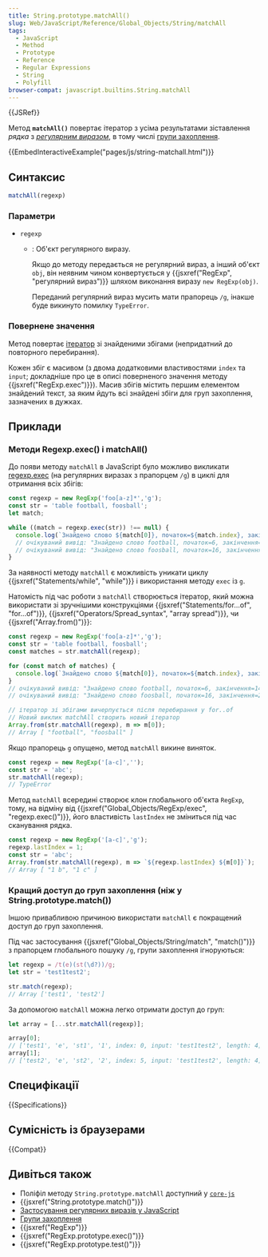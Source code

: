 ```yaml
---
title: String.prototype.matchAll()
slug: Web/JavaScript/Reference/Global_Objects/String/matchAll
tags:
  - JavaScript
  - Method
  - Prototype
  - Reference
  - Regular Expressions
  - String
  - Polyfill
browser-compat: javascript.builtins.String.matchAll
---
```

{{JSRef}}

Метод **`matchAll()`** повертає ітератор з усіма результатами зіставлення _рядка_ з _[регулярним виразом](/uk/docs/Web/JavaScript/Guide/Regular_Expressions)_, в тому числі [групи захоплення](/uk/docs/Web/JavaScript/Guide/Regular_Expressions/Groups_and_Ranges).

{{EmbedInteractiveExample("pages/js/string-matchall.html")}}

## Синтаксис

```js
matchAll(regexp)
```

### Параметри

- `regexp`

  - : Об'єкт регулярного виразу.

    Якщо до методу передається не регулярний вираз, а інший об'єкт `obj`, він неявним чином конвертується у {{jsxref("RegExp", "регулярний вираз")}} шляхом виконання виразу `new RegExp(obj)`.

    Переданий регулярний вираз мусить мати прапорець `/g`, інакше буде викинуто помилку `TypeError`.

### Повернене значення

Метод повертає [ітератор](/uk/docs/Web/JavaScript/Guide/Iterators_and_Generators) зі знайденими збігами (непридатний до повторного перебирання).

Кожен збіг є масивом (з двома додатковими властивостями `index` та `input`; докладніше про це в описі поверненого значення методу {{jsxref("RegExp.exec")}}). Масив збігів містить першим елементом знайдений текст, за яким йдуть всі знайдені збіги для груп захоплення, зазначених в дужках.

## Приклади

### Методи Regexp.exec() і matchAll()

До появи методу `matchAll` в JavaScript було можливо викликати [regexp.exec](/uk/docs/Web/JavaScript/Reference/Global_Objects/RegExp/exec) (на регулярних виразах з прапорцем `/g`) в циклі для отримання всіх збігів:

```js
const regexp = new RegExp('foo[a-z]*','g');
const str = 'table football, foosball';
let match;

while ((match = regexp.exec(str)) !== null) {
  console.log(`Знайдено слово ${match[0]}, початок=${match.index}, закінчення=${regexp.lastIndex}.`);
  // очікуваний вивід: "Знайдено слово football, початок=6, закінчення=14."
  // очікуваний вивід: "Знайдено слово foosball, початок=16, закінчення=24."
}
```

За наявності методу `matchAll` є можливість уникати циклу {{jsxref("Statements/while", "while")}} і використання методу `exec` із `g`.

Натомість під час роботи з `matchAll` створюється ітератор, який можна використати зі зручнішими конструкціями {{jsxref("Statements/for...of", "for...of")}},
{{jsxref("Operators/Spread_syntax", "array spread")}}, чи {{jsxref("Array.from()")}}:

```js
const regexp = new RegExp('foo[a-z]*','g');
const str = 'table football, foosball';
const matches = str.matchAll(regexp);

for (const match of matches) {
  console.log(`Знайдено слово ${match[0]}, початок=${match.index}, закінчення=${match.index + match[0].length}.`);
}
// очікуваний вивід: "Знайдено слово football, початок=6, закінчення=14."
// очікуваний вивід: "Знайдено слово foosball, початок=16, закінчення=24."

// ітератор зі збігами вичерпується після перебирання у for..of
// Новий виклик matchAll створить новий ітератор
Array.from(str.matchAll(regexp), m => m[0]);
// Array [ "football", "foosball" ]
```

Якщо прапорець `g` опущено, метод `matchAll` викине виняток.

```js
const regexp = new RegExp('[a-c]','');
const str = 'abc';
str.matchAll(regexp);
// TypeError
```

Метод `matchAll` всередині створює клон глобального об'єкта `RegExp`, тому, на відміну від {{jsxref("Global_Objects/RegExp/exec", "regexp.exec()")}}, його властивість `lastIndex` не зміниться під час сканування рядка.

```js
const regexp = new RegExp('[a-c]','g');
regexp.lastIndex = 1;
const str = 'abc';
Array.from(str.matchAll(regexp), m => `${regexp.lastIndex} ${m[0]}`);
// Array [ "1 b", "1 c" ]
```

### Кращий доступ до груп захоплення (ніж у String.prototype.match())

Іншою привабливою причиною використати `matchAll` є покращений доступ до груп захоплення.

Під час застосування {{jsxref("Global_Objects/String/match", "match()")}} з прапорцем глобального пошуку `/g`, групи захоплення ігноруються:

```js
let regexp = /t(e)(st(\d?))/g;
let str = 'test1test2';

str.match(regexp);
// Array ['test1', 'test2']
```

За допомогою `matchAll` можна легко отримати доступ до груп:

```js
let array = [...str.matchAll(regexp)];

array[0];
// ['test1', 'e', 'st1', '1', index: 0, input: 'test1test2', length: 4]
array[1];
// ['test2', 'e', 'st2', '2', index: 5, input: 'test1test2', length: 4]
```

## Специфікації

{{Specifications}}

## Сумісність із браузерами

{{Compat}}

## Дивіться також

- Поліфіл методу `String.prototype.matchAll` доступний у [`core-js`](https://github.com/zloirock/core-js#ecmascript-string-and-regexp)
- {{jsxref("String.prototype.match()")}}
- [Застосування регулярних виразів у JavaScript](/uk/docs/Web/JavaScript/Guide/Regular_Expressions)
- [Групи захоплення](/uk/docs/Web/JavaScript/Guide/Regular_Expressions/Groups_and_Ranges)
- {{jsxref("RegExp")}}
- {{jsxref("RegExp.prototype.exec()")}}
- {{jsxref("RegExp.prototype.test()")}}
